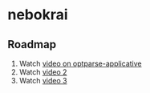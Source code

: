 # nebokrai

## Roadmap
1. Watch [video on optparse-applicative](https://www.youtube.com/watch?v=mS186vrNleE)
2. Watch [video 2](https://www.youtube.com/watch?v=RtYWKG_zZrM)
3. Watch [video 3](https://www.youtube.com/watch?v=KkXe8gSkbuc)

